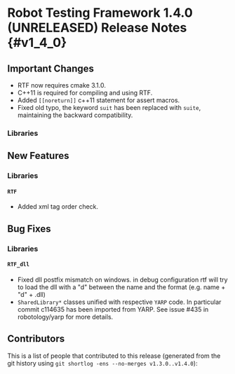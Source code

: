 Robot Testing Framework 1.4.0 (UNRELEASED) Release Notes                                {#v1_4_0}
======================================

Important Changes
-----------------

* RTF now requires cmake 3.1.0.
* C++11 is required for compiling and using RTF.
* Added `[[noreturn]]` c++11 statement for assert
  macros.
* Fixed old typo, the keyword `suit` has been
  replaced with `suite`, maintaining the backward
  compatibility.

### Libraries


New Features
------------

### Libraries

#### `RTF`

* Added xml tag order check.

Bug Fixes
---------

### Libraries

#### `RTF_dll`

* Fixed dll postfix mismatch on windows.
  in debug configuration rtf will try to load the dll 
  with a "d" between the name and the format
  (e.g. name + "d" + .dll)
* `SharedLibrary*` classes unified with respective
  `YARP` code. In particular commit c114635 has been
  imported from YARP. See issue #435 in robotology/yarp
  for more details.

Contributors
------------

This is a list of people that contributed to this release (generated from the
git history using `git shortlog -ens --no-merges v1.3.0..v1.4.0`):

```
```
